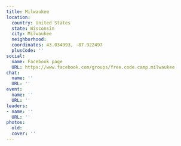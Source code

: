 ```yaml
---
title: Milwaukee
location:
  country: United States
  state: Wisconsin
  city: Milwaukee
  neighborhood: 
  coordinates: 43.034993, -87.922497
  plusCode: ''
social:
  name: Facebook page
  URL: https://www.facebook.com/groups/free.code.camp.milwaukee
chat:
  name: ''
  URL: ''
event:
  name: ''
  URL: ''
leaders:
- name: ''
  URL: ''
photos:
  old: 
  cover: ''
---
```

